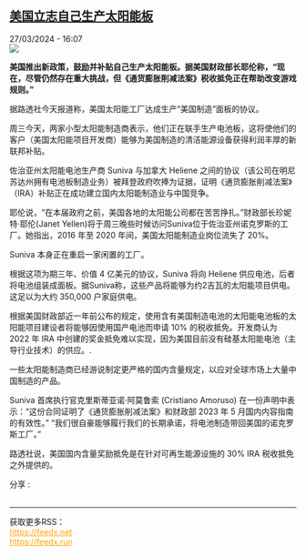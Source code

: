 <!--1711552501000-->
[美国立志自己生产太阳能板](https://www.rfi.fr/cn/%E7%BE%8E%E5%9B%BD/20240327-%E7%BE%8E%E5%9B%BD%E7%AB%8B%E5%BF%97%E8%87%AA%E5%B7%B1%E7%94%9F%E4%BA%A7%E5%A4%AA%E9%98%B3%E8%83%BD%E6%9D%BF)
------

<div>27/03/2024 - 16:07</div><img src="https://s.rfi.fr/media/display/b05d451e-e257-11ee-a625-005056a90284/w:1280/p:16x9/000_HP7K1.jpg"><p><strong>美国推出新政策，鼓励并补贴自己生产太阳能板。据美国财政部长耶伦称，“现在，尽管仍然存在重大挑战，但《通货膨胀削减法案》税收抵免正在帮助改变游戏规则。”        </strong></p><div><p>据路透社今天报道称，美国太阳能工厂达成生产“美国制造”面板的协议。</p><p>周三今天，两家小型太阳能制造商表示，他们正在联手生产电池板，这将使他们的客户（美国太阳能项目开发商）能够为美国制造的清洁能源设备获得利润丰厚的新联邦补贴。</p><p>佐治亚州太阳能电池生产商 Suniva 与加拿大 Heliene 之间的协议（该公司在明尼苏达州拥有电池板制造业务）被拜登政府吹捧为证据，证明《通货膨胀削减法案》（IRA）补贴正在成功建立国内太阳能制造业与中国竞争。</p><p>耶伦说，“在本届政府之前，美国各地的太阳能公司都在苦苦挣扎。”财政部长珍妮特·耶伦(Janet Yellen)将于周三晚些时候访问Suniva位于佐治亚州诺克罗斯的工厂。她指出，2016 年至 2020 年间，美国太阳能制造业岗位流失了 20%。</p><p>Suniva 本身正在重启一家闲置的工厂。</p><p>根据这项为期三年、价值 4 亿美元的协议，Suniva 将向 Heliene 供应电池，后者将电池组装成面板。据Suniva称，这些产品将能够为约2吉瓦的太阳能项目供电。这足以为大约 350,000 户家庭供电。</p><p>根据美国财政部近一年前公布的规定，使用含有美国制造电池的太阳能电池板的太阳能项目建设者将能够因使用国产电池而申请 10% 的税收抵免。开发商认为 2022 年 IRA 中创建的奖金抵免难以实现，因为美国目前没有硅基太阳能电池（主导行业技术）的供应。.</p><p>一些太阳能制造商已经游说制定更严格的国内含量规定，以应对全球市场上大量中国制造的产品。</p><p>Suniva 首席执行官克里斯蒂亚诺·阿莫鲁索 (Cristiano Amoruso) 在一份声明中表示：“这份合同证明了《通货膨胀削减法案》和财政部 2023 年 5 月国内内容指南的有效性。” “我们很自豪能够履行我们的长期承诺，将电池制造带回美国的诺克罗斯工厂。”</p><p>路透社说，美国国内含量奖励抵免是在针对可再生能源设施的 30% IRA 税收抵免之外提供的。</p><div data-selfpromo-newsletter></div><div data-selfpromo-app></div></div><div><div>分享 :</div><div><a href="https://www.facebook.com/dialog/share?app_id=113191652055439&amp;href=https%3A%2F%2Frfi.my%2FASwm.F&amp;redirect_uri=https%3A%2F%2Fwww.rfi.fr%2Fcn%2F%25E7%25BE%258E%25E5%259B%25BD%2F20240327-%25E7%25BE%258E%25E5%259B%25BD%25E7%25AB%258B%25E5%25BF%2597%25E8%2587%25AA%25E5%25B7%25B1%25E7%2594%259F%25E4%25BA%25A7%25E5%25A4%25AA%25E9%2598%25B3%25E8%2583%25BD%25E6%259D%25BF&amp;locale=zh_CN" target="_blank" rel="noopener nofollow"><span></span></a><a href="whatsapp://send?text=%E7%BE%8E%E5%9B%BD%E7%AB%8B%E5%BF%97%E8%87%AA%E5%B7%B1%E7%94%9F%E4%BA%A7%E5%A4%AA%E9%98%B3%E8%83%BD%E6%9D%BF%20-%20https%3A%2F%2Frfi.my%2FASwm.W" target="_blank" rel="noopener nofollow"><span></span></a><a href="https://web.whatsapp.com/send?text=%E7%BE%8E%E5%9B%BD%E7%AB%8B%E5%BF%97%E8%87%AA%E5%B7%B1%E7%94%9F%E4%BA%A7%E5%A4%AA%E9%98%B3%E8%83%BD%E6%9D%BF%20-%20https%3A%2F%2Frfi.my%2FASwm.W" target="_blank" rel="noopener nofollow"><span></span></a><a href="https://x.com/intent/tweet?url=https%3A%2F%2Frfi.my%2FASwm.X&amp;via=RFI_Cn&amp;related=RFI_Cn&amp;text=%E7%BE%8E%E5%9B%BD%E7%AB%8B%E5%BF%97%E8%87%AA%E5%B7%B1%E7%94%9F%E4%BA%A7%E5%A4%AA%E9%98%B3%E8%83%BD%E6%9D%BF&amp;lang=zh-cn" target="_blank" rel="noopener nofollow"><span></span></a><span data-root-share><share-button v-on:open="openModal"></share-button><share-modal v-if="displayModal" v-on:close="closeModal"></share-modal></span></div></div><br><hr><div>获取更多RSS：<br><a href="https://feedx.net" style="color:orange" target="_blank">https://feedx.net</a> <br><a href="https://feedx.run" style="color:orange" target="_blank">https://feedx.run</a><br></div>
